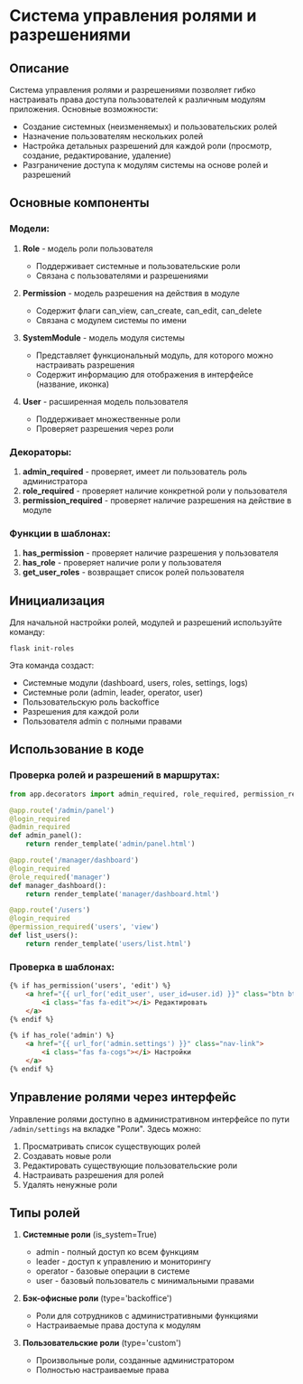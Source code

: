 # Система управления ролями и разрешениями

## Описание

Система управления ролями и разрешениями позволяет гибко настраивать права доступа пользователей к различным модулям приложения. Основные возможности:

- Создание системных (неизменяемых) и пользовательских ролей
- Назначение пользователям нескольких ролей
- Настройка детальных разрешений для каждой роли (просмотр, создание, редактирование, удаление)
- Разграничение доступа к модулям системы на основе ролей и разрешений

## Основные компоненты

### Модели:

1. **Role** - модель роли пользователя
   - Поддерживает системные и пользовательские роли
   - Связана с пользователями и разрешениями

2. **Permission** - модель разрешения на действия в модуле
   - Содержит флаги can_view, can_create, can_edit, can_delete
   - Связана с модулем системы по имени

3. **SystemModule** - модель модуля системы
   - Представляет функциональный модуль, для которого можно настраивать разрешения
   - Содержит информацию для отображения в интерфейсе (название, иконка)

4. **User** - расширенная модель пользователя
   - Поддерживает множественные роли
   - Проверяет разрешения через роли

### Декораторы:

1. **admin_required** - проверяет, имеет ли пользователь роль администратора
2. **role_required** - проверяет наличие конкретной роли у пользователя
3. **permission_required** - проверяет наличие разрешения на действие в модуле

### Функции в шаблонах:

1. **has_permission** - проверяет наличие разрешения у пользователя
2. **has_role** - проверяет наличие роли у пользователя
3. **get_user_roles** - возвращает список ролей пользователя

## Инициализация

Для начальной настройки ролей, модулей и разрешений используйте команду:

```
flask init-roles
```

Эта команда создаст:
- Системные модули (dashboard, users, roles, settings, logs)
- Системные роли (admin, leader, operator, user)
- Пользовательскую роль backoffice
- Разрешения для каждой роли
- Пользователя admin с полными правами

## Использование в коде

### Проверка ролей и разрешений в маршрутах:

```python
from app.decorators import admin_required, role_required, permission_required

@app.route('/admin/panel')
@login_required
@admin_required
def admin_panel():
    return render_template('admin/panel.html')

@app.route('/manager/dashboard')
@login_required
@role_required('manager')
def manager_dashboard():
    return render_template('manager/dashboard.html')

@app.route('/users')
@login_required
@permission_required('users', 'view')
def list_users():
    return render_template('users/list.html')
```

### Проверка в шаблонах:

```html
{% if has_permission('users', 'edit') %}
    <a href="{{ url_for('edit_user', user_id=user.id) }}" class="btn btn-primary">
        <i class="fas fa-edit"></i> Редактировать
    </a>
{% endif %}

{% if has_role('admin') %}
    <a href="{{ url_for('admin.settings') }}" class="nav-link">
        <i class="fas fa-cogs"></i> Настройки
    </a>
{% endif %}
```

## Управление ролями через интерфейс

Управление ролями доступно в административном интерфейсе по пути `/admin/settings` на вкладке "Роли". Здесь можно:

1. Просматривать список существующих ролей
2. Создавать новые роли
3. Редактировать существующие пользовательские роли
4. Настраивать разрешения для ролей
5. Удалять ненужные роли

## Типы ролей

1. **Системные роли** (is_system=True)
   - admin - полный доступ ко всем функциям
   - leader - доступ к управлению и мониторингу
   - operator - базовые операции в системе
   - user - базовый пользователь с минимальными правами

2. **Бэк-офисные роли** (type='backoffice')
   - Роли для сотрудников с административными функциями
   - Настраиваемые права доступа к модулям

3. **Пользовательские роли** (type='custom')
   - Произвольные роли, созданные администратором
   - Полностью настраиваемые права 